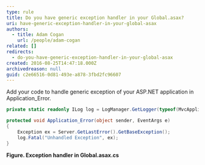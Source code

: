 ```yaml
---
type: rule
title: Do you have generic exception handler in your Global.asax?
uri: have-generic-exception-handler-in-your-global-asax
authors:
  - title: Adam Cogan
    url: /people/adam-cogan
related: []
redirects:
  - do-you-have-generic-exception-handler-in-your-global-asax
created: 2016-08-25T14:47:18.000Z
archivedreason: null
guid: c2e66516-0d81-493e-a878-3fbd2fc96607
---
```


Add your code to handle generic exception of your ASP.NET application in Application\_Error.

<!--endintro-->

```cs
private static readonly ILog log = LogManager.GetLogger(typeof(MvcApplication));

protected void Application_Error(object sender, EventArgs e)
{
    Exception ex = Server.GetLastError().GetBaseException();
    log.Fatal("Unhandled Exception", ex);
}
```
**Figure. Exception handler in Global.asax.cs**
